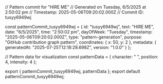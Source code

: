// Pattern commit for "HIRE ME"
// Generated on Tuesday, 6/5/2025 at 2:50:02 pm
// Timestamp: 2025-05-06T09:20:02.000Z
// Commit ID: tusyy6949wj

const patternCommit_tusyy6949wj = {
  id: "tusyy6949wj",
  text: "HIRE ME",
  date: "6/5/2025",
  time: "2:50:02 pm",
  dayOfWeek: "Tuesday",
  timestamp: "2025-05-06T09:20:02.000Z",
  type: "pattern-generation",
  purpose: "GitHub contribution graph pattern",
  coordinates: {
    x: 50,
    y: 2
  },
  metadata: {
    generatedAt: "2025-07-25T12:18:28.698Z",
    version: "1.0.0"
  }
};

// Pattern data for visualization
const patternData = {
  character: " ",
  position: 4,
  intensity: 4
};

export { patternCommit_tusyy6949wj, patternData };
export default patternCommit_tusyy6949wj;
